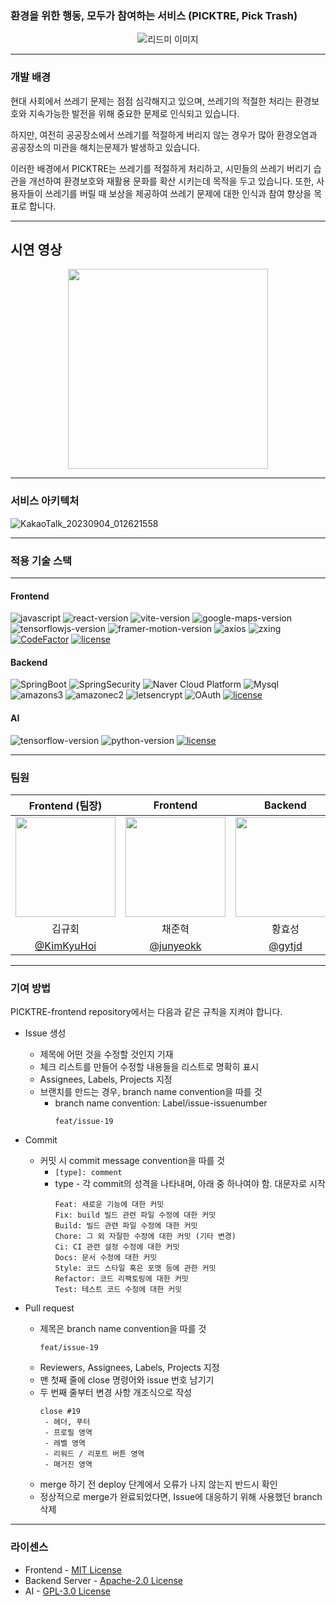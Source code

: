 ### 환경을 위한 행동, 모두가 참여하는 서비스 (PICKTRE, Pick Trash)

<div align="center">

![리드미 이미지](https://github.com/PICKTRE/PICKTRE_frontend/assets/48755156/a3b58cbd-b855-45b1-a333-2c919d51f5ca)
 
    
</div>


---

### 개발 배경

현대 사회에서 쓰레기 문제는 점점 심각해지고 있으며, 쓰레기의 적절한 처리는 환경보호와 지속가능한 발전을 위해 중요한 문제로 인식되고 있습니다.

하지만, 여전히 공공장소에서 쓰레기를 적절하게 버리지 않는 경우가 많아 환경오염과 공공장소의 미관을 해치는문제가 발생하고 있습니다.

이러한 배경에서 PICKTRE는 쓰레기를 적절하게 처리하고, 시민들의 쓰레기 버리기 습관을 개선하여 환경보호와 재활용 문화를 확산 시키는데 목적을 두고 있습니다. 또한, 사용자들이 쓰레기를 버릴 때 보상을 제공하여 쓰레기 문제에 대한 인식과 참여 향상을 목표로 합니다.

---

## 시연 영상

<div align="center">
  <img width="320px" src="./src/assets/picktre_demonstration.gif" />
</div>


---

### 서비스 아키텍처

![KakaoTalk_20230904_012621558](https://github.com/PICKTRE/PICKTRE_frontend/assets/48755156/6b598086-2cc4-413e-8a94-6f7d5173c58e)

---

### 적용 기술 스택
---
#### Frontend
![javascript](https://img.shields.io/badge/javascript-ES13-F7DF1E?logo=javascript)
![react-version](https://img.shields.io/badge/react-18.2.0-61DAFB?logo=react)
![vite-version](https://img.shields.io/badge/vite-4.4.9-646CFF?logo=vite)
![google-maps-version](https://img.shields.io/badge/google-2.19.2-4285F4?logo=googlemaps)
![tensorflowjs-version](https://img.shields.io/badge/tfjs-4.10.0-FF6F00?logo=tensorflow)
![framer-motion-version](https://img.shields.io/badge/framer-10.16.1-0055FF?logo=framer)
![axios](https://img.shields.io/badge/axios-1.5.0-5A29E4?logo=axios)
![zxing](https://img.shields.io/badge/zxing-0.20.0-181717?logo=zxing)
[![CodeFactor](https://www.codefactor.io/repository/github/picktre/picktre_frontend/badge)](https://www.codefactor.io/repository/github/picktre/picktre_frontend)
[![license](https://img.shields.io/badge/License-MIT_License-brightgreen)](https://github.com/PICKTRE/PICKTRE_frontend/blob/main/LICENSE)


#### Backend

![SpringBoot](https://img.shields.io/badge/SpringBoot-3.1.3-6DB33F?logo=springboot)
![SpringSecurity](https://img.shields.io/badge/SpringSecurity-2.6.3-6DB33F?logo=springsecurity)
![Naver Cloud Platform](https://img.shields.io/badge/NaverCloudPlatform--03C75A?logo=naver)
![Mysql](https://img.shields.io/badge/MySQL-8.0.34-4479A1?logo=MySQL)
![amazons3](https://img.shields.io/badge/amazons3--569A31?logo=amazons3)
![amazonec2](https://img.shields.io/badge/amazonec2--FF9900?logo=amazonec2)
![letsencrypt](https://img.shields.io/badge/letsencrypt--003A70?logo=letsencrypt)
![OAuth](https://img.shields.io/badge/OAuth_Google_Login-2.0-4285F4?logo=google)
[![license](https://img.shields.io/badge/License-Apache2.0-D22128)](https://github.com/PICKTRE/PICKTRE_frontend/blob/main/LICENSE)
  
#### AI
  
![tensorflow-version](https://img.shields.io/badge/tensorflow-2.9.1-FF6F00?logo=tensorflow)
![python-version](https://img.shields.io/badge/python-3.10.9-3776AB?logo=python)
[![license](https://img.shields.io/badge/License-Apache2.0-D22128)](https://github.com/PICKTRE/PICKTRE_frontend/blob/main/LICENSE)


---
### 팀원

|                                    Frontend (팀장)                                    |                                       Frontend                                       |                                        Backend                                         |                                          AI                                           |
| :-----------------------------------------------------------------------------------: | :----------------------------------------------------------------------------------: | :------------------------------------------------------------------------------------: | :-----------------------------------------------------------------------------------: |
| <img width="160px" src="https://avatars.githubusercontent.com/u/48755156?s=96&v=4" /> | <img width="160px" src="https://avatars.githubusercontent.com/u/18231524?s=96&v=4"/> | <img width="160px" src="https://avatars.githubusercontent.com/u/101933437?s=96&v=4" /> | <img width="160px" src="https://avatars.githubusercontent.com/u/81071956?s=96&v=4" /> |
|                                        김규회                                         |                                        채준혁                                        |                                         황효성                                         |                                        백보성                                         |
|                      [@KimKyuHoi](https://github.com/KimKyuHoi)                       |                       [@junyeokk](https://github.com/junyeokk)                       |                           [@gytjd](https://github.com/gytjd)                           |                    [@Bosung-Baek](https://github.com/Bosung-Baek)                     |

---

### 기여 방법

PICKTRE-frontend repository에서는 다음과 같은 규칙을 지켜야 합니다.

- Issue 생성

  - 제목에 어떤 것을 수정할 것인지 기재
  - 체크 리스트를 만들어 수정할 내용들을 리스트로 명확히 표시
  - Assignees, Labels, Projects 지정
  - 브랜치를 만드는 경우, branch name convention을 따를 것
    - branch name convention: Label/issue-issuenumber
      ```
      feat/issue-19
      ```
- Commit

  - 커밋 시 commit message convention을 따를 것
    - `[type]: comment`
    - type - 각 commit의 성격을 나타내며, 아래 중 하나여야 함. 대문자로 시작
      ```
      Feat: 새로운 기능에 대한 커밋
      Fix: build 빌드 관련 파일 수정에 대한 커밋
      Build: 빌드 관련 파일 수정에 대한 커밋
      Chore: 그 외 자잘한 수정에 대한 커밋 (기타 변경)
      Ci: CI 관련 설정 수정에 대한 커밋
      Docs: 문서 수정에 대한 커밋
      Style: 코드 스타일 혹은 포맷 등에 관한 커밋
      Refactor: 코드 리팩토링에 대한 커밋
      Test: 테스트 코드 수정에 대한 커밋
      ```

- Pull request
  - 제목은 branch name convention을 따를 것
    ```
    feat/issue-19
    ```
  - Reviewers, Assignees, Labels, Projects 지정
  - 맨 첫째 줄에 close 명령어와 issue 번호 남기기
  - 두 번째 줄부터 변경 사항 개조식으로 작성
    ```
    close #19
     - 헤더, 푸터
     - 프로필 영역
     - 레벨 영역
     - 리워드 / 리포트 버튼 영역
     - 매거진 영역
    ```
  - merge 하기 전 deploy 단계에서 오류가 나지 않는지 반드시 확인
  - 정상적으로 merge가 완료되었다면, Issue에 대응하기 위해 사용했던 branch 삭제

---

### 라이센스

- Frontend - [MIT License](https://github.com/PICKTRE/PICKTRE_frontend/blob/main/LICENSE)
- Backend Server - [Apache-2.0 License](https://github.com/PICKTRE/PICKTRE_backend/blob/main/LICENSE)
- AI - [GPL-3.0 License](https://github.com/PICKTRE/PICKTRE_ai/blob/main/LICENSE)
